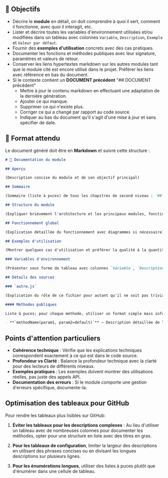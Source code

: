 ## 🎯 Objectifs

- Décrire le **module** en détail, on doit comprendre à quoi il sert, comment il fonctionne, avec quoi il interagit, etc.
- Lister et décrire toutes les variables d'environnement utilisées et/ou modifiées dans un tableau avec colonnes `Variable`, `Description`, `Exemple` et `Valeur par défaut`.
- Fournir des **exemples d'utilisation** concrets avec des cas pratiques.
- Documenter les fonctions et méthodes publiques avec leur signature, paramètres et valeurs de retour.
- Conserver les liens hypertextes markdown sur les autres modules tant que le module cité est encore utilisé dans le projet. Préférer les liens avec référence en bas du document.
- Si le contexte contient un **DOCUMENT précédent** "## DOCUMENT précédent"
  - Mettre à jour le contenu markdown en effectuant une adaptation de la dernière génération.
  - Ajouter ce qui manque.
  - Supprimer ce qui n'existe plus.
  - Corriger ce qui a changé par rapport au code source.
  - Indiquer au bas du document qu'il s'agit d'une mise à jour et sans spécifier de date.

## 📑 Format attendu

Le document généré doit être en **Markdown** et suivre cette structure :

```markdown
# 📘 Documentation du module

## Aperçu

(Description concise du module et de son objectif principal)

## Sommaire

(Sommaire (liste à puces) de tous les chapitres de second niveau : `##`)

## Structure du module

(Expliquer brièvement l'architecture et les principaux modules, fonctions, etc.)

## Fonctionnement global

(Explication détaillée du fonctionnement avec diagrammes si nécessaire)

## Exemples d'utilisation

(Montrer quelques cas d'utilisation et préférer la qualité à la quantité)

### Variables d'environnement

(Présenter sous forme de tableau avec colonnes `Variable`, `Description`, `Exemple`, `Valeur par défaut`)

## Détails des sources

### `autre.js`

(Explication du rôle de ce fichier pour autant qu'il ne soit pas trivial)

#### Méthodes publiques

Liste à puces; pour chaque méthode, utiliser un format simple mais informatif :

- **`methodName(param1, param2=default)`** — Description détaillée de la méthode expliquant clairement son but, son fonctionnement et ses cas d'utilisation.
```

## Points d'attention particuliers

- **Cohérence technique** : Vérifie que les explications techniques correspondent exactement à ce qui est dans le code source.
- **Profondeur vs Clarté** : Balance la profondeur technique avec la clarté pour des lecteurs de différents niveaux.
- **Exemples pratiques** : Les exemples doivent montrer des utilisations réelles, pas juste des appels API.
- **Documentation des erreurs** : Si le module comporte une gestion d'erreurs spécifique, documente-la.

## Optimisation des tableaux pour GitHub

Pour rendre les tableaux plus lisibles sur GitHub:

1. **Éviter les tableaux pour les descriptions complexes** : Au lieu d'utiliser un tableau avec de nombreuses colonnes pour documenter les méthodes, opter pour une structure en liste avec des titres en gras.

2. **Pour les tableaux de configuration**, limiter la largeur des descriptions en utilisant des phrases concises ou en divisant les longues descriptions sur plusieurs lignes.

3. **Pour les énumérations longues**, utiliser des listes à puces plutôt que d'énumérer dans une cellule de tableau.
